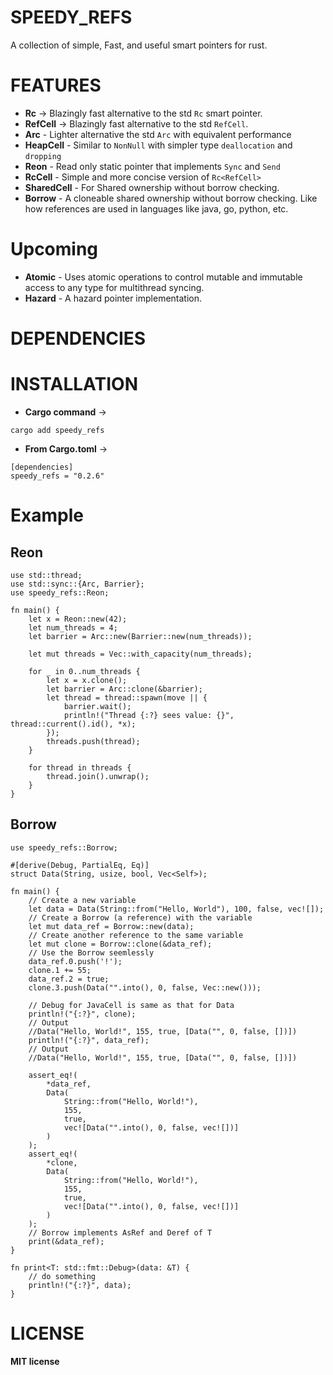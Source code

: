 # SPEEDY_REFS

A collection of simple, Fast, and useful smart pointers for rust.

# FEATURES

- **Rc** -> Blazingly fast alternative to the std `Rc` smart pointer.
- **RefCell** -> Blazingly fast alternative to the std `RefCell`.
- **Arc** - Lighter alternative the std `Arc` with equivalent performance
- **HeapCell** - Similar to `NonNull` with simpler type `deallocation` and `dropping`
- **Reon** - Read only static pointer that implements `Sync` and `Send`
- **RcCell** - Simple and more concise version of `Rc<RefCell>`
- **SharedCell** - For Shared ownership without borrow checking.
- **Borrow** - A cloneable shared ownership without borrow checking. Like how references are used in languages like java, go, python, etc.

# Upcoming

- **Atomic** - Uses atomic operations to control mutable and immutable access to any type for multithread syncing.
- **Hazard** - A hazard pointer implementation.

# DEPENDENCIES

# INSTALLATION

- **Cargo command** ->

```
cargo add speedy_refs
```

- **From Cargo.toml** ->

```
[dependencies]
speedy_refs = "0.2.6"
```

# Example

## Reon

```
use std::thread;
use std::sync::{Arc, Barrier};
use speedy_refs::Reon;

fn main() {
    let x = Reon::new(42);
    let num_threads = 4;
    let barrier = Arc::new(Barrier::new(num_threads));

    let mut threads = Vec::with_capacity(num_threads);

    for _ in 0..num_threads {
        let x = x.clone();
        let barrier = Arc::clone(&barrier);
        let thread = thread::spawn(move || {
            barrier.wait();
            println!("Thread {:?} sees value: {}", thread::current().id(), *x);
        });
        threads.push(thread);
    }

    for thread in threads {
        thread.join().unwrap();
    }
}

```

## Borrow

```
use speedy_refs::Borrow;

#[derive(Debug, PartialEq, Eq)]
struct Data(String, usize, bool, Vec<Self>);

fn main() {
    // Create a new variable
    let data = Data(String::from("Hello, World"), 100, false, vec![]);
    // Create a Borrow (a reference) with the variable
    let mut data_ref = Borrow::new(data);
    // Create another reference to the same variable
    let mut clone = Borrow::clone(&data_ref);
    // Use the Borrow seemlessly
    data_ref.0.push('!');
    clone.1 += 55;
    data_ref.2 = true;
    clone.3.push(Data("".into(), 0, false, Vec::new()));

    // Debug for JavaCell is same as that for Data
    println!("{:?}", clone);
    // Output
    //Data("Hello, World!", 155, true, [Data("", 0, false, [])])
    println!("{:?}", data_ref);
    // Output
    //Data("Hello, World!", 155, true, [Data("", 0, false, [])])

    assert_eq!(
        *data_ref,
        Data(
            String::from("Hello, World!"),
            155,
            true,
            vec![Data("".into(), 0, false, vec![])]
        )
    );
    assert_eq!(
        *clone,
        Data(
            String::from("Hello, World!"),
            155,
            true,
            vec![Data("".into(), 0, false, vec![])]
        )
    );
    // Borrow implements AsRef and Deref of T
    print(&data_ref);
}

fn print<T: std::fmt::Debug>(data: &T) {
    // do something
    println!("{:?}", data);
}

```

# LICENSE

**MIT license**
